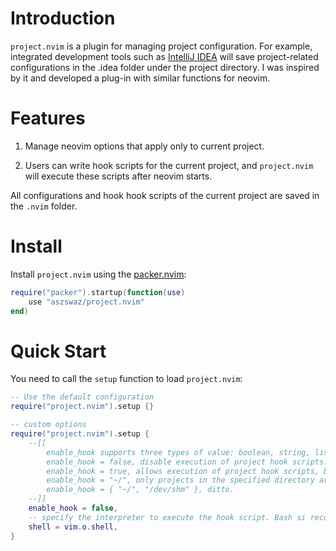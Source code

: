 # Introduction

`project.nvim` is a plugin for managing project configuration. For example, integrated development tools such as [IntelliJ IDEA](https://www.jetbrains.com/idea/) will save project-related configurations in the .idea folder under the project directory. I was inspired by it and developed a plug-in with similar functions for neovim.

# Features

1. Manage neovim options that apply only to current project.

2. Users can write hook scripts for the current project, and `project.nvim` will execute these scripts after neovim starts.

All configurations and hook hook scripts of the current project are saved in the `.nvim` folder.

# Install

Install `project.nvim` using the [packer.nvim](https://github.com/wbthomason/packer.nvim):

```lua
require("packer").startup(function(use)
    use "aszswaz/project.nvim"
end)
```

# Quick Start

You need to call the `setup` function to load `project.nvim`:

```lua
-- Use the default configuration
require("project.nvim").setup {}

-- custom options
require("project.nvim").setup {
    --[[
        enable_hook supports three types of value: boolean, string, list.
        enable_hook = false, disable execution of project hook scripts.
        enable_hook = true, allows execution of project hook scripts, but this may pose security issues.
        enable_hook = "~/", only projects in the specified directory are allowed to execute scripts.
        enable_hook = { "~/", "/dev/shm" }, ditto.
    --]]
    enable_hook = false,
    -- specify the interpreter to execute the hook script. Bash si recommended.
    shell = vim.o.shell,
}
```
